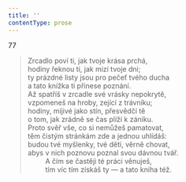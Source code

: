 ```yaml
---
title: ''
contentType: prose
---
```


77

> Zrcadlo poví ti, jak tvoje krása prchá,  
> hodiny řeknou ti, jak mizí tvoje dni;  
> ty prázdné listy jsou pro pečeť tvého ducha  
> a tato knížka ti přinese poznání.  
> Až spatříš v zrcadle své vrásky nepokrytě,  
> vzpomeneš na hroby, zející z trávníku;  
> hodiny, míjivé jako stín, přesvědčí tě  
> o tom, jak zrádně se čas plíží k zániku.  
> Proto svěř vše, co si nemůžeš pamatovat,  
> těm čistým stránkám zde a jednou uhlídáš:  
> budou tvé myšlenky, tvé děti, věrně chovat,  
> abys v nich poznovu poznal svou dávnou tvář.  
>          A čím se častěji té práci věnuješ,  
>          tím víc tím získáš ty — a tato kniha též.
